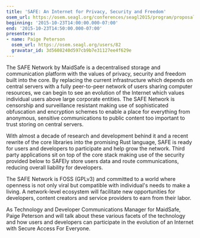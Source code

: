 ```yaml
---
title: 'SAFE: An Internet for Privacy, Security and Freedom'
osem_url: https://osem.seagl.org/conferences/seagl2015/program/proposals/75
beginning: '2015-10-23T14:00:00.000-07:00'
end: '2015-10-23T14:50:00.000-07:00'
presenters:
- name: Paige Peterson
  osem_url: https://osem.seagl.org/users/82
  gravatar_id: 3d5608240d597cb9b7e31127ee4f629e
---
```


The SAFE Network by MaidSafe is a decentralised storage and communication platform with the values of privacy, security and freedom built into the core. By replacing the current infrastructure which depends on central servers with a fully peer-to-peer network of users sharing computer resources, we can begin to see an evolution of the Internet which values individual users above large corporate entities.  The SAFE Network is censorship and surveillance resistant making use of sophisticated obfuscation and encryption schemes to enable a place for everything from anonymous, sensitive communications to public content too important to trust storing on central servers.

With almost a decade of research and development behind it and a recent rewrite of the core libraries into the promising Rust language, SAFE is ready for users and developers to participate and help grow the network. Third party applications sit on top of the core stack making use of the security provided below to SAFEly store users data and route communications, reducing overall liability for developers.

The SAFE Network is FOSS (GPLv3) and committed to a world where openness is not only viral but compatible with individual's needs to make a living. A network-level ecosystem will facilitate new opportunities for developers, content creators and service providers to earn from their labor.

As Technology and Developer Communications Manager for MaidSafe, Paige Peterson and will talk about these various facets of the technology and how users and developers can participate in the evolution of an Internet with Secure Access For Everyone.
